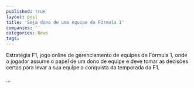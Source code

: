 ```yaml
---
published: true
layout: post
title: 'Seja dono de uma equipe da Fórmula 1'
companies: ''
categories: News
tags: 
---
```

Estrat&eacute;gia F1, jogo online de gerenciamento de equipes de F&oacute;rmula 1, onde o jogador assume o papel de um dono de equipe e deve tomar as decis&otilde;es certas para levar a sua equipe a conquista da temporada da F1.<br /><br />...

